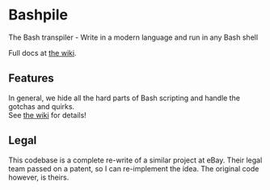 # Bashpile
The Bash transpiler - Write in a modern language and run in any Bash shell

Full docs at [the wiki](https://github.com/designatevoid/bashpile/wiki).

## Features

In general, we hide all the hard parts of Bash scripting and handle the gotchas and quirks.  
See [the wiki](https://github.com/designatevoid/bashpile/wiki) for details!

## Legal

This codebase is a complete re-write of a similar project at eBay.
Their legal team passed on a patent, so I can re-implement the idea.  The original code however, is theirs.
